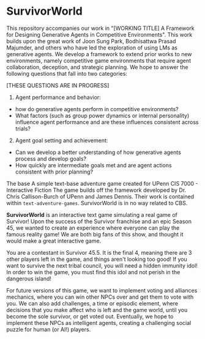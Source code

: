 # SurvivorWorld

This repository accompanies our work in "[WORKING TITLE] A Framework for Designing Generative Agents in Competitive Environments". This work builds upon the great work of Joon Sung Park, Bodhisattwa Prasad Majumder, and others who have led the exploration of using LMs as generative agents. We develop a framework to extend prior works to new environments, namely competitive game environments that require agent collaboration, deception, and strategic planning. We hope to answer the following questions that fall into two categories: 

[THESE QUESTIONS ARE IN PROGRESS]
1. Agent performance and behavior:
  * how do generative agents perform in competitive environments?
  * What factors (such as group power dynamics or internal personality) influence agent performance and are these influences consistent across trials?

2. Agent goal setting and achievement:
  * Can we develop a better understanding of how generative agents process and develop goals?
  * How quickly are intermediate goals met and are agent actions consistent with prior planning?



The base A simple text-base adventure game created for UPenn CIS 7000 - Interactive Fiction 
The game builds off the framework developed by Dr. Chris Callison-Burch of UPenn and James Dennis.
Their work is contained within `text-adventure-games`.
SurvivorWorld is in no way related to CBS.

**SurvivorWorld** is an interactive text game simulating a real game of Survivor! Upon the success of the Survivor franchise and an epic Season 45, we wanted to create an experience where everyone can play the famous reality game! We are both big fans of this show, and thought it would make a great interactive game.

You are a contestant in Survivor 45.5. It is the final 4, meaning there are 3 other players left in the game, and things aren't looking too good! If you want to survive the next tribal council, you will need a hidden immunity idol! In order to win the game, you must find this idol and not perish in the dangerous island!

For future versions of this game, we want to implement voting and alliances mechanics, where you can win other NPCs over and get them to vote with you. We can also add challenges, a time or episodic element, where decisions that you make affect who is left and the game world, until you become the sole survivor, or get voted out. Eventually, we hope to implement these NPCs as intelligent agents, creating a challenging social puzzle for human (or AI!) players.
